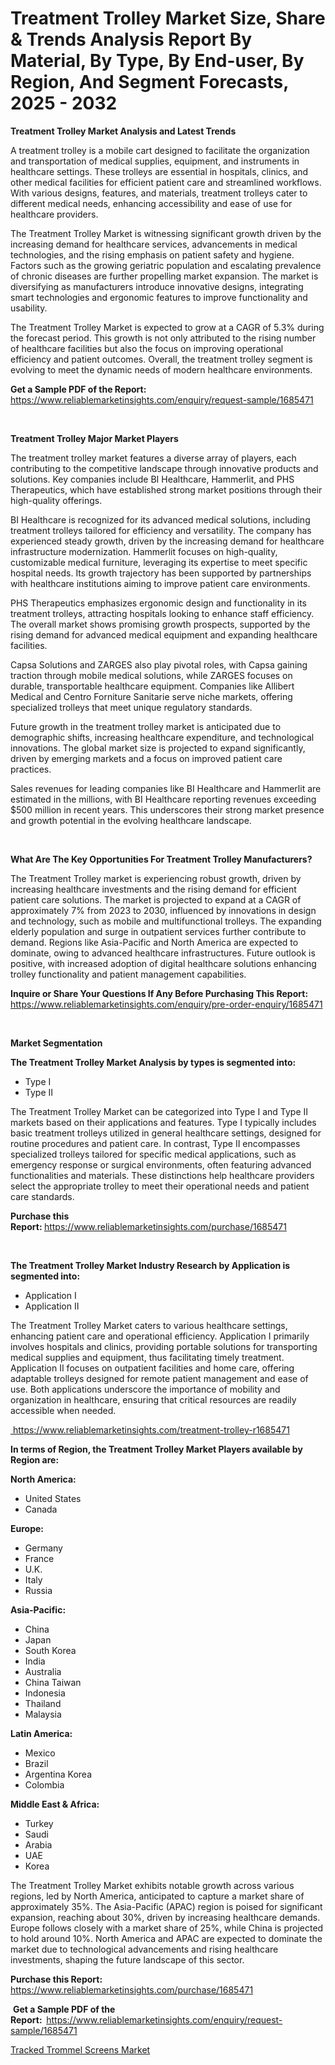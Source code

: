 <p><h1>Treatment Trolley Market Size, Share & Trends Analysis Report By Material, By Type, By End-user, By Region, And Segment Forecasts, 2025 - 2032</h1></p><p><strong>Treatment Trolley Market Analysis and Latest Trends</strong></p>
<p><p>A treatment trolley is a mobile cart designed to facilitate the organization and transportation of medical supplies, equipment, and instruments in healthcare settings. These trolleys are essential in hospitals, clinics, and other medical facilities for efficient patient care and streamlined workflows. With various designs, features, and materials, treatment trolleys cater to different medical needs, enhancing accessibility and ease of use for healthcare providers.</p><p>The Treatment Trolley Market is witnessing significant growth driven by the increasing demand for healthcare services, advancements in medical technologies, and the rising emphasis on patient safety and hygiene. Factors such as the growing geriatric population and escalating prevalence of chronic diseases are further propelling market expansion. The market is diversifying as manufacturers introduce innovative designs, integrating smart technologies and ergonomic features to improve functionality and usability.</p><p>The Treatment Trolley Market is expected to grow at a CAGR of 5.3% during the forecast period. This growth is not only attributed to the rising number of healthcare facilities but also the focus on improving operational efficiency and patient outcomes. Overall, the treatment trolley segment is evolving to meet the dynamic needs of modern healthcare environments.</p></p>
<p><strong>Get a Sample PDF of the Report:&nbsp;</strong> <a href="https://www.reliablemarketinsights.com/enquiry/request-sample/1685471?utm_campaign=3196&utm_medium=2&utm_source=Github&utm_content=ia&utm_term=24032025&utm_id=treatment-trolley">https://www.reliablemarketinsights.com/enquiry/request-sample/1685471</a></p>
<p>&nbsp;</p>
<p><strong>Treatment Trolley Major Market Players</strong></p>
<p><p>The treatment trolley market features a diverse array of players, each contributing to the competitive landscape through innovative products and solutions. Key companies include BI Healthcare, Hammerlit, and PHS Therapeutics, which have established strong market positions through their high-quality offerings.</p><p>BI Healthcare is recognized for its advanced medical solutions, including treatment trolleys tailored for efficiency and versatility. The company has experienced steady growth, driven by the increasing demand for healthcare infrastructure modernization. Hammerlit focuses on high-quality, customizable medical furniture, leveraging its expertise to meet specific hospital needs. Its growth trajectory has been supported by partnerships with healthcare institutions aiming to improve patient care environments.</p><p>PHS Therapeutics emphasizes ergonomic design and functionality in its treatment trolleys, attracting hospitals looking to enhance staff efficiency. The overall market shows promising growth prospects, supported by the rising demand for advanced medical equipment and expanding healthcare facilities.</p><p>Capsa Solutions and ZARGES also play pivotal roles, with Capsa gaining traction through mobile medical solutions, while ZARGES focuses on durable, transportable healthcare equipment. Companies like Allibert Medical and Centro Forniture Sanitarie serve niche markets, offering specialized trolleys that meet unique regulatory standards.</p><p>Future growth in the treatment trolley market is anticipated due to demographic shifts, increasing healthcare expenditure, and technological innovations. The global market size is projected to expand significantly, driven by emerging markets and a focus on improved patient care practices.</p><p>Sales revenues for leading companies like BI Healthcare and Hammerlit are estimated in the millions, with BI Healthcare reporting revenues exceeding $500 million in recent years. This underscores their strong market presence and growth potential in the evolving healthcare landscape.</p></p>
<p>&nbsp;</p>
<p><strong>What Are The Key Opportunities For Treatment Trolley Manufacturers?</strong></p>
<p><p>The Treatment Trolley market is experiencing robust growth, driven by increasing healthcare investments and the rising demand for efficient patient care solutions. The market is projected to expand at a CAGR of approximately 7% from 2023 to 2030, influenced by innovations in design and technology, such as mobile and multifunctional trolleys. The expanding elderly population and surge in outpatient services further contribute to demand. Regions like Asia-Pacific and North America are expected to dominate, owing to advanced healthcare infrastructures. Future outlook is positive, with increased adoption of digital healthcare solutions enhancing trolley functionality and patient management capabilities.</p></p>
<p><strong>Inquire or Share Your Questions If Any Before Purchasing This Report:</strong> <a href="https://www.reliablemarketinsights.com/enquiry/pre-order-enquiry/1685471?utm_campaign=3196&utm_medium=2&utm_source=Github&utm_content=ia&utm_term=24032025&utm_id=treatment-trolley">https://www.reliablemarketinsights.com/enquiry/pre-order-enquiry/1685471</a></p>
<p>&nbsp;</p>
<p><strong>Market Segmentation</strong></p>
<p><strong>The Treatment Trolley Market Analysis by types is segmented into:</strong></p>
<p><ul><li>Type I</li><li>Type II</li></ul></p>
<p><p>The Treatment Trolley Market can be categorized into Type I and Type II markets based on their applications and features. Type I typically includes basic treatment trolleys utilized in general healthcare settings, designed for routine procedures and patient care. In contrast, Type II encompasses specialized trolleys tailored for specific medical applications, such as emergency response or surgical environments, often featuring advanced functionalities and materials. These distinctions help healthcare providers select the appropriate trolley to meet their operational needs and patient care standards.</p></p>
<p><strong>Purchase this Report:&nbsp;</strong><a href="https://www.reliablemarketinsights.com/purchase/1685471?utm_campaign=3196&utm_medium=2&utm_source=Github&utm_content=ia&utm_term=24032025&utm_id=treatment-trolley">https://www.reliablemarketinsights.com/purchase/1685471</a></p>
<p>&nbsp;</p>
<p><strong>The Treatment Trolley Market Industry Research by Application is segmented into:</strong></p>
<p><ul><li>Application I</li><li>Application II</li></ul></p>
<p><p>The Treatment Trolley Market caters to various healthcare settings, enhancing patient care and operational efficiency. Application I primarily involves hospitals and clinics, providing portable solutions for transporting medical supplies and equipment, thus facilitating timely treatment. Application II focuses on outpatient facilities and home care, offering adaptable trolleys designed for remote patient management and ease of use. Both applications underscore the importance of mobility and organization in healthcare, ensuring that critical resources are readily accessible when needed.</p></p>
<p><a href="https://www.reliablemarketinsights.com/treatment-trolley-r1685471?utm_campaign=3196&utm_medium=2&utm_source=Github&utm_content=ia&utm_term=24032025&utm_id=treatment-trolley">&nbsp;https://www.reliablemarketinsights.com/treatment-trolley-r1685471</a></p>
<p><strong>In terms of Region, the Treatment Trolley Market Players available by Region are:</strong></p>
<p>
    <p> <strong> North America: </strong>
        <ul>
            <li>United States</li>
            <li>Canada</li>
        </ul>
        </p> 
    <p> <strong> Europe: </strong>
        <ul>
            <li>Germany</li>
            <li>France</li>
            <li>U.K.</li>
            <li>Italy</li>
            <li>Russia</li>
        </ul>
        </p> 
    <p> <strong> Asia-Pacific: </strong>
        <ul>
            <li>China</li>
            <li>Japan</li>
            <li>South Korea</li>
            <li>India</li>
            <li>Australia</li>
            <li>China Taiwan</li>
            <li>Indonesia</li>
            <li>Thailand</li>
            <li>Malaysia</li>
        </ul>
        </p> 
    <p> <strong> Latin America: </strong>
        <ul>
            <li>Mexico</li>
            <li>Brazil</li>
            <li>Argentina Korea</li>
            <li>Colombia</li>
        </ul>
        </p> 
    <p> <strong> Middle East & Africa: </strong>
        <ul>
            <li>Turkey</li>
            <li>Saudi</li>
            <li>Arabia</li>
            <li>UAE</li>
            <li>Korea</li>
        </ul>
    </p>
    </p>
<p><p>The Treatment Trolley Market exhibits notable growth across various regions, led by North America, anticipated to capture a market share of approximately 35%. The Asia-Pacific (APAC) region is poised for significant expansion, reaching about 30%, driven by increasing healthcare demands. Europe follows closely with a market share of 25%, while China is projected to hold around 10%. North America and APAC are expected to dominate the market due to technological advancements and rising healthcare investments, shaping the future landscape of this sector.</p></p>
<p><strong>Purchase this Report: </strong><a href="https://www.reliablemarketinsights.com/purchase/1685471?utm_campaign=3196&utm_medium=2&utm_source=Github&utm_content=ia&utm_term=24032025&utm_id=treatment-trolley">https://www.reliablemarketinsights.com/purchase/1685471</a></p>
<p>&nbsp;<strong>Get a Sample PDF of the Report:&nbsp;&nbsp;</strong><a href="https://www.reliablemarketinsights.com/enquiry/request-sample/1685471?utm_campaign=3196&utm_medium=2&utm_source=Github&utm_content=ia&utm_term=24032025&utm_id=treatment-trolley">https://www.reliablemarketinsights.com/enquiry/request-sample/1685471</a></p>
<p><strong></strong></p>
<p><p><a href="https://github.com/irisadoranrx/Market-Research-Report-List-1/blob/main/tracked-trommel-screens-market.md?utm_campaign=3196&utm_medium=2&utm_source=Github&utm_content=ia&utm_term=24032025&utm_id=treatment-trolley">Tracked Trommel Screens Market</a></p></p>